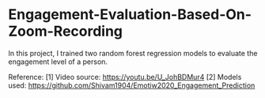 # Engagement-Evaluation-Based-On-Zoom-Recording
 In this project, I trained two random forest regression models to evaluate the engagement level of a person.
 
Reference:
[1] Video source: https://youtu.be/U_JohBDMur4
[2] Models used: https://github.com/Shivam1904/Emotiw2020_Engagement_Prediction

